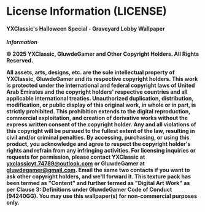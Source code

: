 # **License Information (LICENSE)**

#### **YXClassic's Halloween Special - Graveyard Lobby Wallpaper**



***Information***



**© 2025 YXClassic, GluwdeGamer and Other Copyright Holders. All Rights Reserved.** 



**All assets, arts, designs, etc. are the sole intellectual property of YXClassic, GluwdeGamer and its respective copyright holders. This work is protected under the international and federal copyright laws of United Arab Emirates and the copyright holders' respective countries and all applicable international treaties. Unauthorized duplication, distribution, modification, or public display of this original work, in whole or in part, is strictly prohibited. This prohibition extends to the digital reproduction, commercial exploitation, and creation of derivative works without the express written consent of the copyright holder. Any and all violations of this copyright will be pursued to the fullest extent of the law, resulting in civil and/or criminal penalties. By accessing, purchasing, or using this product, you acknowledge and agree to respect the copyright holder's rights and refrain from any infringing activities. For licensing inquiries or requests for permission, please contact YXClassic at** [**yxclassicyt.74789@outlook.com**](yxclassicyt.74789@outlook.com) **or GluwdeGamer at** [**gluwdegamer@gmail.com**](gluwdegamer@gmail.com)**. Email the same two contacts if you want to ask other copyright holders, and we'll forward it. This texture pack has been termed as "Content" and further termed as "Digital Art Work" as per Clause 3: Definitions under GluwdeGamer Code of Conduct (94240GG). You may use this wallpaper(s) for non-commercial purposes only.**

